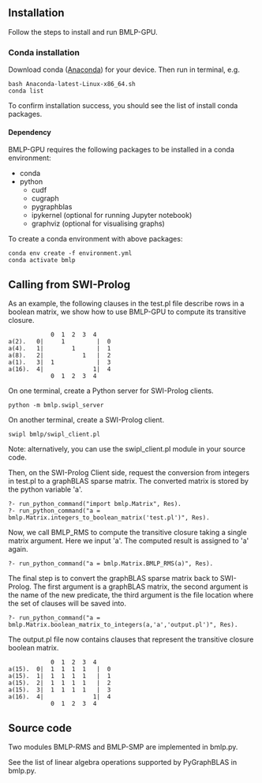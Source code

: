 ## Installation
Follow the steps to install and run BMLP-GPU.

### Conda installation
Download conda ([Anaconda](https://www.anaconda.com/download/)) for your device. Then run in terminal, e.g.
```
bash Anaconda-latest-Linux-x86_64.sh
conda list
```
To confirm installation success, you should see the list of install conda packages. 

#### Dependency

BMLP-GPU requires the following packages to be installed in a conda environment:
- conda
- python
  - cudf
  - cugraph 
  - pygraphblas
  - ipykernel (optional for running Jupyter notebook)
  - graphviz (optional for visualising graphs)


To create a conda environment with above packages:
```
conda env create -f environment.yml
conda activate bmlp
```

## Calling from SWI-Prolog

As an example, the following clauses in the test.pl file describe rows in a boolean matrix, we show how to use BMLP-GPU to compute its transitive closure.
```
            0  1  2  3  4
a(2).   0|     1         |  0
a(4).   1|        1      |  1
a(8).   2|           1   |  2
a(1).   3|  1            |  3
a(16).  4|              1|  4
            0  1  2  3  4
```

On one terminal, create a Python server for SWI-Prolog clients.
``` 
python -m bmlp.swipl_server
```
On another terminal, create a SWI-Prolog client.
```
swipl bmlp/swipl_client.pl
```
Note: alternatively, you can use the swipl_client.pl module in your source code.

Then, on the SWI-Prolog Client side, request the conversion from integers in test.pl to a graphBLAS sparse matrix. The converted matrix is stored by the python variable 'a'.
```
?- run_python_command("import bmlp.Matrix", Res).
?- run_python_command("a = bmlp.Matrix.integers_to_boolean_matrix('test.pl')", Res).
```

Now, we call BMLP_RMS to compute the transitive closure taking a single matrix argument. Here we input 'a'. The computed result is assigned to 'a' again.
```
?- run_python_command("a = bmlp.Matrix.BMLP_RMS(a)", Res).
```

The final step is to convert the graphBLAS sparse matrix back to SWI-Prolog. The first argument is a graphBLAS matrix, the second argument is the name of the new predicate, the third argument is the file location where the set of clauses will be saved into. 
```
?- run_python_command("a = bmlp.Matrix.boolean_matrix_to_integers(a,'a','output.pl')", Res).
```

The output.pl file now contains clauses that represent the transitive closure boolean matrix.
```
            0  1  2  3  4
a(15).  0|  1  1  1  1   |  0
a(15).  1|  1  1  1  1   |  1
a(15).  2|  1  1  1  1   |  2
a(15).  3|  1  1  1  1   |  3
a(16).  4|              1|  4
            0  1  2  3  4
```
  


## Source code
Two modules BMLP-RMS and BMLP-SMP are implemented in bmlp.py.

See the list of linear algebra operations supported by PyGraphBLAS in bmlp.py.
